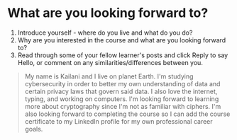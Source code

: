 # What are you looking forward to?

1. Introduce yourself - where do you live and what do you do?
2. Why are you interested in the course and what are you looking forward to?
3. Read through some of your fellow learner's posts and click Reply to say Hello, or comment on any similarities/differences between you.

> My name is Kailani and I live on planet Earth. I'm studying cybersecurity in order to better my own understanding of data and certain privacy laws that govern said data. I also love the internet, typing, and working on computers. I'm looking forward to learning more about cryptography since I'm not as familiar with ciphers. I'm also looking forward to completing the course so I can add the course certificate to my LinkedIn profile for my own professional career goals.
